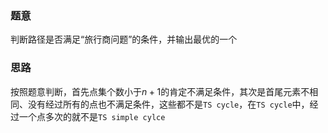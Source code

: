 ### 题意
判断路径是否满足“旅行商问题”的条件，并输出最优的一个

### 思路
按照题意判断，首先点集个数小于$n + 1$的肯定不满足条件，其次是首尾元素不相同、没有经过所有的点也不满足条件，这些都不是`TS cycle`，在`TS cycle`中，经过一个点多次的就不是`TS simple cylce`